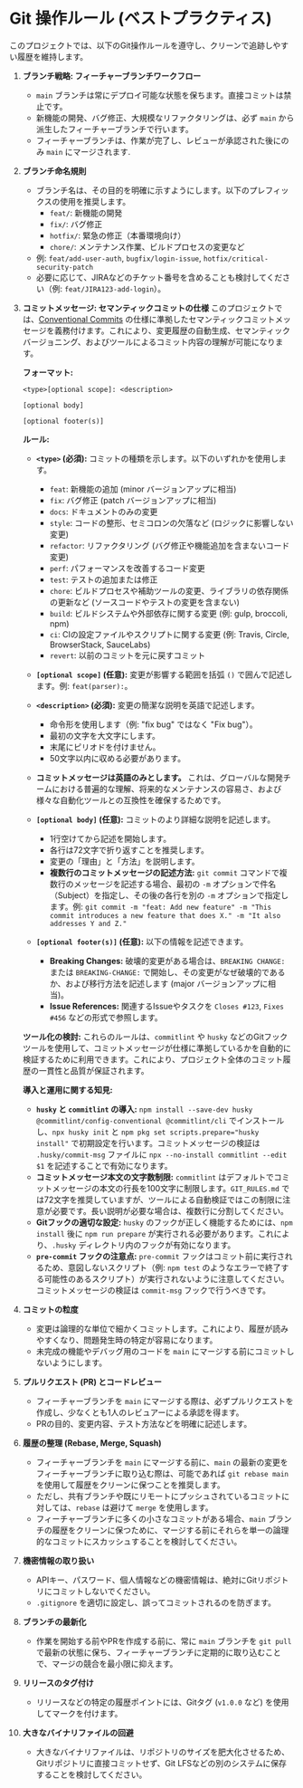 # Git 操作ルール (ベストプラクティス)

このプロジェクトでは、以下のGit操作ルールを遵守し、クリーンで追跡しやすい履歴を維持します。

1. **ブランチ戦略: フィーチャーブランチワークフロー**
   - `main` ブランチは常にデプロイ可能な状態を保ちます。直接コミットは禁止です。
   - 新機能の開発、バグ修正、大規模なリファクタリングは、必ず `main`
     から派生したフィーチャーブランチで行います。
   - フィーチャーブランチは、作業が完了し、レビューが承認された後にのみ `main`
     にマージされます.

1. **ブランチ命名規則**
   - ブランチ名は、その目的を明確に示すようにします。以下のプレフィックスの使用を推奨します。
     - `feat/`: 新機能の開発
     - `fix/`: バグ修正
     - `hotfix/`: 緊急の修正（本番環境向け）
     - `chore/`: メンテナンス作業、ビルドプロセスの変更など
   - 例: `feat/add-user-auth`, `bugfix/login-issue`,
     `hotfix/critical-security-patch`
   - 必要に応じて、JIRAなどのチケット番号を含めることも検討してください（例:
     `feat/JIRA123-add-login`）。

1. **コミットメッセージ: セマンティックコミットの仕様**
   このプロジェクトでは、[Conventional Commits](https://www.conventionalcommits.org/en/v1.0.0/)
   の仕様に準拠したセマンティックコミットメッセージを義務付けます。これにより、変更履歴の自動生成、セマンティックバージョニング、およびツールによるコミット内容の理解が可能になります。

   **フォーマット:**

   ```
   <type>[optional scope]: <description>

   [optional body]

   [optional footer(s)]
   ```

   **ルール:**
   - **`<type>` (必須):** コミットの種類を示します。以下のいずれかを使用します。
     - `feat`: 新機能の追加 (minor バージョンアップに相当)
     - `fix`: バグ修正 (patch バージョンアップに相当)
     - `docs`: ドキュメントのみの変更
     - `style`: コードの整形、セミコロンの欠落など (ロジックに影響しない変更)
     - `refactor`: リファクタリング (バグ修正や機能追加を含まないコード変更)
     - `perf`: パフォーマンスを改善するコード変更
     - `test`: テストの追加または修正
     - `chore`: ビルドプロセスや補助ツールの変更、ライブラリの依存関係の更新など (ソースコードやテストの変更を含まない)
     - `build`: ビルドシステムや外部依存に関する変更 (例: gulp, broccoli, npm)
     - `ci`: CIの設定ファイルやスクリプトに関する変更 (例: Travis, Circle,
       BrowserStack, SauceLabs)
     - `revert`: 以前のコミットを元に戻すコミット

   - **`[optional scope]` (任意):** 変更が影響する範囲を括弧 `()`
     で囲んで記述します。例: `feat(parser):`。

   - **`<description>` (必須):** 変更の簡潔な説明を英語で記述します。
     - 命令形を使用します（例: "fix bug" ではなく "Fix bug"）。
     - 最初の文字を大文字にします。
     - 末尾にピリオドを付けません。
     - 50文字以内に収める必要があります。

   - **コミットメッセージは英語のみとします。**
     これは、グローバルな開発チームにおける普遍的な理解、将来的なメンテナンスの容易さ、および様々な自動化ツールとの互換性を確保するためです。

   - **`[optional body]` (任意):** コミットのより詳細な説明を記述します。
     - 1行空けてから記述を開始します。
     - 各行は72文字で折り返すことを推奨します。
     - 変更の「理由」と「方法」を説明します。
     - **複数行のコミットメッセージの記述方法:** `git commit`
       コマンドで複数行のメッセージを記述する場合、最初の `-m`
       オプションで件名（Subject）を指定し、その後の各行を別の `-m`
       オプションで指定します。例:
       `git commit -m "feat: Add new feature" -m "This commit introduces a new feature that does X." -m "It also addresses Y and Z."`

   - **`[optional footer(s)]` (任意):** 以下の情報を記述できます。
     - **Breaking Changes:** 破壊的変更がある場合は、`BREAKING CHANGE:` または
       `BREAKING-CHANGE:`
       で開始し、その変更がなぜ破壊的であるか、および移行方法を記述します (major バージョンアップに相当)。
     - **Issue References:** 関連するIssueやタスクを `Closes #123`, `Fixes #456`
       などの形式で参照します。

   **ツール化の検討:** これらのルールは、`commitlint` や `husky`
   などのGitフックツールを使用して、コミットメッセージが仕様に準拠しているかを自動的に検証するために利用できます。これにより、プロジェクト全体のコミット履歴の一貫性と品質が保証されます。

   **導入と運用に関する知見:**
   - **`husky` と `commitlint` の導入:**
     `npm install --save-dev husky @commitlint/config-conventional @commitlint/cli`
     でインストールし、`npx husky init` と
     `npm pkg set scripts.prepare="husky install"`
     で初期設定を行います。コミットメッセージの検証は `.husky/commit-msg`
     ファイルに `npx --no-install commitlint --edit $1`
     を記述することで有効になります。
   - **コミットメッセージ本文の文字数制限:** `commitlint`
     はデフォルトでコミットメッセージの本文の行長を100文字に制限します。`GIT_RULES.md`
     で は72文字を推奨していますが、ツールによる自動検証ではこの制限に注意が必要です。長い説明が必要な場合は、複数行に分割してください。
   - **Gitフックの適切な設定:** `husky`
     のフックが正しく機能するためには、`npm install` 後に `npm run prepare`
     が実行される必要があります。これにより、`.husky`
     ディレクトリ内のフックが有効になります。
   - **`pre-commit` フックの注意点:** `pre-commit`
     フックはコミット前に実行されるため、意図しないスクリプト（例: `npm test`
     のようなエラーで終了する可能性のあるスクリプト）が実行されないように注意してください。コミットメッセージの検証は
     `commit-msg` フックで行うべきです。

1. **コミットの粒度**
   - 変更は論理的な単位で細かくコミットします。これにより、履歴が読みやすくなり、問題発生時の特定が容易になります。
   - 未完成の機能やデバッグ用のコードを `main`
     にマージする前にコミットしないようにします。

1. **プルリクエスト (PR) とコードレビュー**
   - フィーチャーブランチを `main`
     にマージする際は、必ずプルリクエストを作成し、少なくとも1人のレビュアーによる承認を得ます。
   - PRの目的、変更内容、テスト方法などを明確に記述します。

1. **履歴の整理 (Rebase, Merge, Squash)**
   - フィーチャーブランチを `main` にマージする前に、`main`
     の最新の変更をフィーチャーブランチに取り込む際は、可能であれば
     `git rebase main` を使用して履歴をクリーンに保つことを推奨します。
   - ただし、共有ブランチや既にリモートにプッシュされているコミットに対しては、`rebase`
     は避けて `merge` を使用します。
   - フィーチャーブランチに多くの小さなコミットがある場合、`main`
     ブランチの履歴をクリーンに保つために、マージする前にそれらを単一の論理的なコミットにスカッシュすることを検討してください。

1. **機密情報の取り扱い**
   - APIキー、パスワード、個人情報などの機密情報は、絶対にGitリポジトリにコミットしないでください。
   - `.gitignore` を適切に設定し、誤ってコミットされるのを防ぎます。

1. **ブランチの最新化**
   - 作業を開始する前やPRを作成する前に、常に `main` ブランチを `git pull`
     で最新の状態に保ち、フィーチャーブランチに定期的に取り込むことで、マージの競合を最小限に抑えます。

1. **リリースのタグ付け**
   - リリースなどの特定の履歴ポイントには、Gitタグ (`v1.0.0`
     など) を使用してマークを付けます。

1. **大きなバイナリファイルの回避**
   - 大きなバイナリファイルは、リポジトリのサイズを肥大化させるため、Gitリポジトリに直接コミットせず、Git
     LFSなどの別のシステムに保存することを検討してください。
